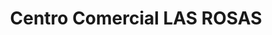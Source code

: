 ---
title: "Centro Comercial LAS ROSAS"
url: /chimore/centro-comercial-las-rosas/
shop: centro comercial
---
